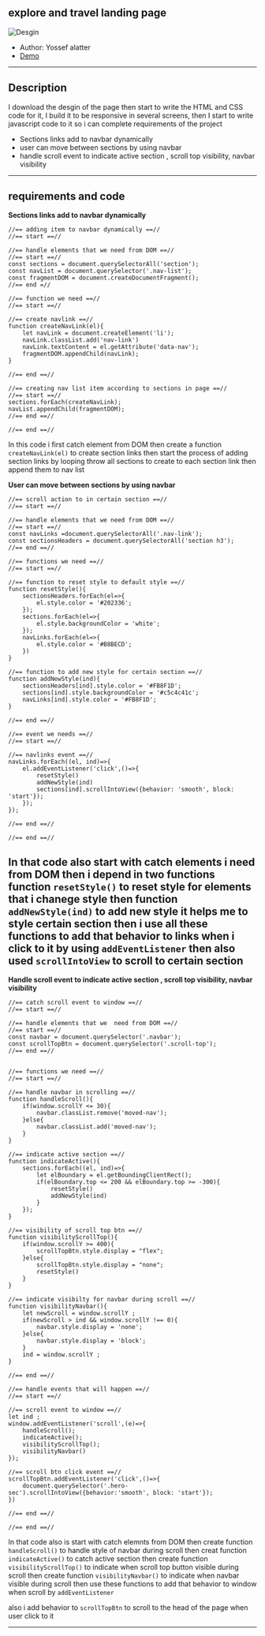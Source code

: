 ## explore and travel landing page
![Desgin](./images/desgin.png)

- Author: Yossef alatter
- [Demo](https://explore-travel-landingpage.vercel.app/)

---
## Description

I download the desgin of the page then start to write the HTML and CSS code for it, I build it to be responsive in several screens, then I start to write javascript code to it so i can complete requirements of the project 

- Sections links add to navbar dynamically 
- user can move between sections by using navbar
- handle scroll event to indicate active section , scroll top visibility, navbar visibility

---
## requirements and code 

**Sections links add to navbar dynamically**
```
//== adding item to navbar dynamically ==//
//== start ==//

//== handle elements that we need from DOM ==//
//== start ==//
const sections = document.querySelectorAll('section');
const navList = document.querySelector('.nav-list');
const fragmentDOM = document.createDocumentFragment();
//== end =//

//== function we need ==//
//== start ==//

//== create navlink ==//
function createNavLink(el){
    let navLink = document.createElement('li');
    navLink.classList.add('nav-link')
    navLink.textContent = el.getAttribute('data-nav');
    fragmentDOM.appendChild(navLink);
}

//== end ==//

//== creating nav list item according to sections in page ==//
//== start ==//
sections.forEach(createNavLink);
navList.appendChild(fragmentDOM);
//== end ==//

//== end ==//

```

In this code i first catch element from DOM then create a function `createNavLink(el)` to create section links then start the process of adding section links by looping throw all sections to create to each section link then append them to nav list 

**User can move between sections by using navbar**
```
//== scroll action to in certain section ==//
//== start ==//

//== handle elements that we need from DOM ==//
//== start ==//
const navLinks =document.querySelectorAll('.nav-link');
const sectionsHeaders = document.querySelectorAll('section h3');
//== end ==//

//== functions we need ==//
//== start ==//

//== function to reset style to default style ==//
function resetStyle(){
    sectionsHeaders.forEach(el=>{
        el.style.color = '#202336';
    });
    sections.forEach(el=>{
        el.style.backgroundColor = 'white';
    });
    navLinks.forEach(el=>{
        el.style.color = '#B8BECD';
    })
}

//== function to add new style for certain section ==//
function addNewStyle(ind){
    sectionsHeaders[ind].style.color = '#FB8F1D';
    sections[ind].style.backgroundColor = '#c5c4c41c';
    navLinks[ind].style.color = '#FB8F1D';
}

//== end ==//

//== event we needs ==//
//== start ==//

//== navlinks event ==//
navLinks.forEach((el, ind)=>{
    el.addEventListener('click',()=>{
        resetStyle()
        addNewStyle(ind)
        sections[ind].scrollIntoView({behavior: 'smooth', block: 'start'});
    });
});

//== end ==//

//== end ==//
```

In that code also start with catch elements i need from DOM then i depend in two functions function `resetStyle()` to reset style for elements that i chanege style then function `addNewStyle(ind)` to add new style it helps me to style certain section 
then i use all these functions to add that behavior to links when i click to it by using `addEventListener` then also used `scrollIntoView` to scroll to certain section
--
**Handle scroll event to indicate active section , scroll top visibility, navbar visibility**
```
//== catch scroll event to window ==//
//== start ==//

//== handle elements that we  need from DOM ==//
//== start ==//
const navbar = document.querySelector('.navbar');
const scrollTopBtn = document.querySelector('.scroll-top');
//== end ==//


//== functions we need ==//
//== start ==//

//== handle navbar in scrolling ==//
function handleScroll(){
    if(window.scrollY <= 30){
        navbar.classList.remove('moved-nav');
    }else{
        navbar.classList.add('moved-nav');
    }
}

//== indicate active section ==//
function indicateActive(){
    sections.forEach((el, ind)=>{
        let elBoundary = el.getBoundingClientRect();
        if(elBoundary.top <= 200 && elBoundary.top >= -300){
            resetStyle()
            addNewStyle(ind)
        }
    });
}

//== visibility of scroll top btn ==//
function visibilityScrollTop(){
    if(window.scrollY >= 400){
        scrollTopBtn.style.display = "flex"; 
    }else{
        scrollTopBtn.style.display = "none"; 
        resetStyle()
    }
}

//== indicate visibilty for navbar during scroll ==//
function visibilityNavbar(){
    let newScroll = window.scrollY ;
    if(newScroll > ind && window.scrollY !== 0){
        navbar.style.display = 'none';
    }else{
        navbar.style.display = 'block';
    }
    ind = window.scrollY ;
}

//== end ==//

//== handle events that will happen ==//
//== start ==//

//== scroll event to window ==//
let ind ;
window.addEventListener('scroll',(e)=>{
    handleScroll();
    indicateActive();
    visibilityScrollTop();
    visibilityNavbar()
});

//== scroll btn click event ==//
scrollTopBtn.addEventListener('click',()=>{
    document.querySelector('.hero-sec').scrollIntoView({behavior:'smooth', block: 'start'});
})

//== end ==//

//== end ==//
```

In that code also is start with catch elemnts from DOM then create function `handleScroll()` to handle style of navbar during scroll then creat function `indicateActive()` to catch active section then create function `visibilityScrollTop()` to indicate when scroll top button visible during scroll then create function `visibilityNavbar()` to indicate when navbar visible during scroll then use these functions to add that behavior to window when scroll by `addEventListener`

also i add behavior to `scrollTopBtn` to scroll to the head of the page when user click to it 

---

